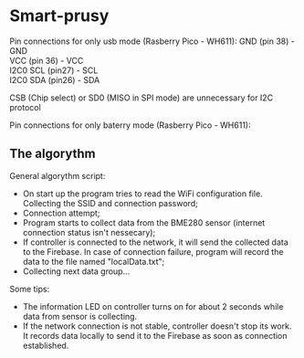 # Smart-prusy

Pin connections for only usb mode (Rasberry Pico - WH611):
GND (pin 38) - GND\
VCC (pin 36) - VCC\
I2C0 SCL (pin27) - SCL\
I2C0 SDA (pin26) - SDA

CSB (Chip select) or SD0 (MISO in SPI mode) are unnecessary for I2C protocol

Pin connections for only baterry mode (Rasberry Pico - WH611):


## The algorythm
General algorythm script:
- On start up the program tries to read the WiFi configuration file. Collecting the SSID and connection password;
- Connection attempt;
- Program starts to collect data from the BME280 sensor (internet connection status isn't nessecary);
- If controller is connected to the network, it will send the collected data to the Firebase. In case of connection failure, program will record the data to the file named "localData.txt";
- Collecting next data group...

Some tips:
- The information LED on controller turns on for about 2 seconds while data from sensor is collecting.
- If the network connection is not stable, controller doesn't stop its work.  It records data locally to send it to the Firebase as soon as connection established. 
